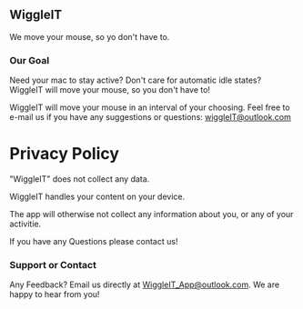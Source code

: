 ## WiggleIT
We move your mouse, so yo don't have to.


### Our Goal

Need your mac to stay active? 
Don't care for automatic idle states?
WiggleIT will move your mouse, so you don't have to!

WiggleIT will move your mouse in an interval of your choosing. 
Feel free to e-mail us if you have any suggestions or questions: wiggleIT@outlook.com

# Privacy Policy

"WiggleIT" does not collect any data.

WiggleIT handles your content on your device.

The app will otherwise not collect any information about you, or any of your activitie.

If you have any Questions please contact us!


### Support or Contact

Any Feedback? Email us directly at WiggleIT_App@outlook.com. We are happy to hear from you!

